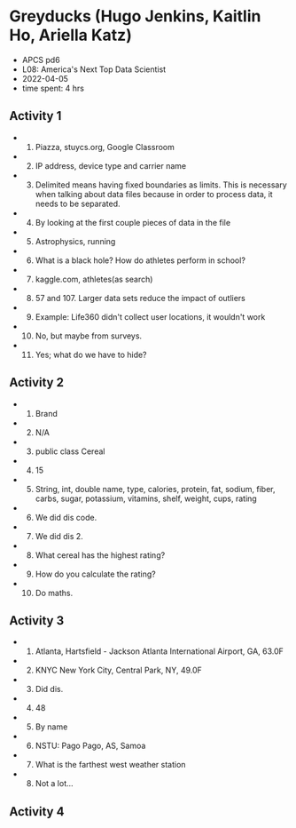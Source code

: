 # Greyducks (Hugo Jenkins, Kaitlin Ho, Ariella Katz)
* APCS pd6
* L08: America's Next Top Data Scientist
* 2022-04-05
* time spent: 4 hrs

## Activity 1
* 1) Piazza, stuycs.org, Google Classroom
* 2) IP address, device type and carrier name
* 3) Delimited means having fixed boundaries as limits. This is necessary when talking about data files because in order to process data, it needs to be separated.
* 4) By looking at the first couple pieces of data in the file
* 5) Astrophysics, running
* 6) What is a black hole? How do athletes perform in school?
* 7) kaggle.com, athletes(as search)
* 8) 57 and 107. Larger data sets reduce the impact of outliers
* 9) Example: Life360 didn't collect user locations, it wouldn't work
* 10) No, but maybe from surveys.
* 11) Yes; what do we have to hide?

## Activity 2
* 1) Brand
* 2) N/A
* 3) public class Cereal
* 4) 15
* 5) String, int, double
     name, type, calories, protein, fat, sodium, fiber, carbs, sugar, potassium, vitamins, shelf, weight, cups, rating
* 6) We did dis code.
* 7) We did dis 2.
* 8) What cereal has the highest rating?
* 9) How do you calculate the rating?
* 10) Do maths.

## Activity 3
* 1) Atlanta, Hartsfield - Jackson Atlanta International Airport, GA, 63.0F
* 2) KNYC
     New York City, Central Park, NY, 49.0F
* 3) Did dis.
* 4) 48
* 5) By name
* 6) NSTU: Pago Pago, AS, Samoa
* 7) What is the farthest west weather station
* 8) Not a lot...

## Activity 4
